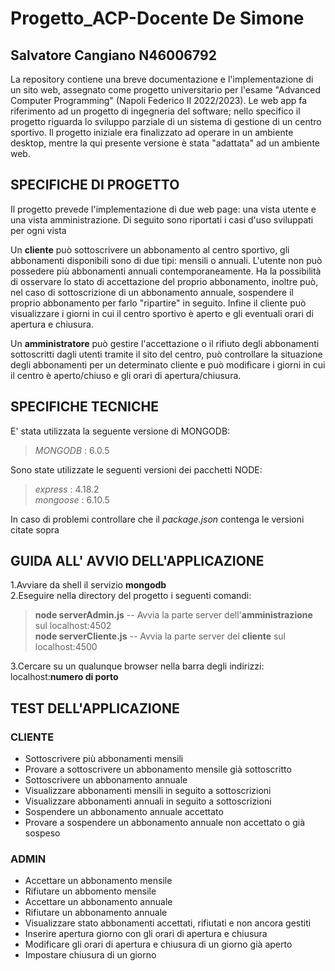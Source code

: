 # Progetto_ACP-Docente De Simone
## Salvatore Cangiano N46006792
La repository contiene una breve documentazione e l'implementazione di un sito web, assegnato come progetto universitario per l'esame "Advanced Computer Programming" (Napoli Federico II 2022/2023).
Le web app fa riferimento ad un progetto di ingegneria del software; nello specifico il progetto riguarda lo sviluppo parziale di un sistema di gestione di un centro sportivo. Il progetto iniziale era finalizzato ad operare in un ambiente desktop, mentre la qui presente versione è stata "adattata" ad un ambiente web.

## SPECIFICHE DI PROGETTO

Il progetto prevede l'implementazione di due web page: una vista utente e una vista amministrazione. 
Di seguito sono riportati i casi d'uso sviluppati per ogni vista

Un **cliente** può sottoscrivere un abbonamento al centro sportivo, gli abbonamenti disponibili sono di due tipi: mensili o annuali. L'utente non può possedere più abbonamenti annuali contemporaneamente. Ha la possibilità di osservare lo stato di accettazione del proprio abbonamento, inoltre può, nel caso di sottoscrizione di un abbonamento annuale, sospendere il proprio abbonamento per farlo "ripartire" in seguito. Infine il cliente può visualizzare i giorni in cui il centro sportivo è aperto e gli eventuali orari di apertura e chiusura.

Un **amministratore** può gestire l'accettazione o il rifiuto degli abbonamenti sottoscritti dagli utenti tramite il sito del centro, può controllare la situazione degli abbonamenti per un determinato cliente e può modificare i giorni in cui il centro è aperto/chiuso e gli orari di apertura/chiusura.

## SPECIFICHE TECNICHE

E' stata utilizzata la seguente versione di MONGODB:

> _MONGODB_ : 6.0.5

Sono state utilizzate le seguenti versioni dei pacchetti NODE:

> _express_ : 4.18.2\
> _mongoose_ : 6.10.5

In caso di problemi controllare che il _package.json_ contenga le versioni citate sopra

## GUIDA ALL' AVVIO DELL'APPLICAZIONE

1.Avviare da shell il servizio **mongodb**\
2.Eseguire nella directory del progetto i seguenti comandi:

> **node serverAdmin.js** -- Avvia la parte server dell'**amministrazione** sul localhost:4502\
> **node serverCliente.js** -- Avvia la parte server del **cliente** sul localhost:4500

3.Cercare su un qualunque browser nella barra degli indirizzi: localhost:**numero di porto**

## TEST DELL'APPLICAZIONE

### CLIENTE
* Sottoscrivere più abbonamenti mensili
* Provare a sottoscrivere un abbonamento mensile già sottoscritto
* Sottoscrivere un abbonamento annuale
* Visualizzare abbonamenti mensili in seguito a sottoscrizioni
* Visualizzare abbonamenti annuali in seguito a sottoscrizioni
* Sospendere un abbonamento annuale accettato
* Provare a sospendere un abbonamento annuale non accettato o già sospeso

### ADMIN
* Accettare un abbonamento mensile
* Rifiutare un abbomento mensile
* Accettare un abbonamento annuale
* Rifiutare un abbonamento annuale
* Visualizzare stato abbonamenti accettati, rifiutati e non ancora gestiti
* Inserire apertura giorno con gli orari di apertura e chiusura
* Modificare gli orari di apertura e chiusura di un giorno già aperto
* Impostare chiusura di un giorno
